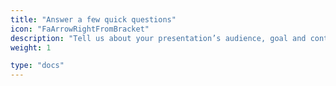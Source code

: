 ```yaml
---
title: "Answer a few quick questions"
icon: "FaArrowRightFromBracket"
description: "Tell us about your presentation’s audience, goal and context. These answers help the AI tailor your summary and recommendations."
weight: 1

type: "docs"
---
```

